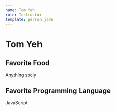 ```yaml
---
name: Tom Yeh
role: Instructor
template: person.jade
---
```


Tom Yeh
=======

## Favorite Food

Anything spciy

## Favorite Programming Language

JavaScript


